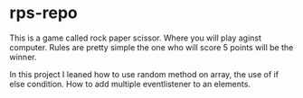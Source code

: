 # rps-repo
This is a game called rock paper scissor.
Where you will play aginst computer. Rules are pretty simple the one who will score 5 points will be the winner.

In this project I leaned how to use random method on array,
the use of if else condition.
How to add multiple eventlistener to an elements.
